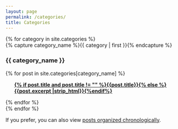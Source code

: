 ```yaml
---
layout: page
permalink: /categories/
title: Categories
---
```



<div id="archives">
{% for category in site.categories %}
  <div class="archive-group">
    {% capture category_name %}{{ category | first }}{% endcapture %}
    <div id="#{{ category_name | slugize }}"></div>
    <p></p>
    
  <h3 class="category-head">{{ category_name }}</h3>
    <a name="{{ category_name | slugize }}"></a>
    {% for post in site.categories[category_name] %}
    <article class="archive-item">
      <ul class="past">
      <p><b><a href="{{ site.baseurl }}{{ post.url }}">{% if post.title and post.title != "" %}{{post.title}}{% else %}{{post.excerpt |strip_html}}{%endif%}</a></b>
      </p>
      </ul>
    </article>
    {% endfor %}
  </div>
{% endfor %}
    <div class="archive_footer">
    <p>If you prefer, you can also view <a href="{{ site.baseurl }}/posts">posts organized chronologically</a>.</p>
    </div>
</div>
